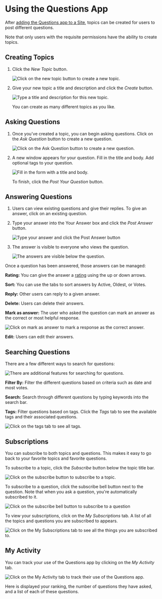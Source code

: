 # Using the Questions App

After [adding the Questions app to a Site](getting-started-with-the-questions-app.md#adding-a-questions-app-to-a-site), topics can be created for users to post different questions.

Note that only users with the requisite permissions have the ability to create topics.

## Creating Topics

1. Click the *New Topic* button. 

   ![Click on the new topic button to create a new topic.](using-the-questions-app/images/01.png)

1. Give your new topic a title and description and click the *Create* button.

   ![Type a title and description for this new topic.](using-the-questions-app/images/02.png)

   You can create as many different topics as you like.

## Asking Questions

1. Once you've created a topic, you can begin asking questions. Click on the *Ask Question* button to create a new question.

   ![Click on the Ask Question button to create a new question.](using-the-questions-app/images/03.png)

1. A new window appears for your question. Fill in the title and body. Add optional tags to your question.

   ![Fill in the form with a title and body.](using-the-questions-app/images/04.png)

   To finish, click the *Post Your Question* button.

## Answering Questions

1. Users can view existing questions and give their replies. To give an answer, click on an existing question.

1. Type your answer into the Your Answer box and click the *Post Answer* button.

    ![Type your answer and click the Post Answer button](using-the-questions-app/images/05.png)

1. The answer is visible to everyone who views the question.

    ![The answers are visible below the question.](using-the-questions-app/images/06.png)

Once a question has been answered, those answers can be managed:

**Rating:** You can give the answer a [rating](./social-tools/user-guide/using-the-ratings-system.md) using the up or down arrows. 

**Sort:** You can use the tabs to sort answers by Active, Oldest, or Votes.

**Reply:** Other users can reply to a given answer.

**Delete:** Users can delete their answers.

**Mark as answer:** The user who asked the question can mark an answer as the correct or most helpful response.

![Click on mark as answer to mark a response as the correct answer.](using-the-questions-app/images/07.png)

**Edit:** Users can edit their answers.

## Searching Questions

There are a few different ways to search for questions:

![There are additional features for searching for questions.](using-the-questions-app/images/08.png)

**Filter By:** Filter the different questions based on criteria such as date and most votes.

**Search:** Search through different questions by typing keywords into the search bar.

**Tags:** Filter questions based on tags. Click the *Tags* tab to see the available tags and their associated questions.

![Click on the tags tab to see all tags.](using-the-questions-app/images/09.png)

## Subscriptions

You can subscribe to both topics and questions. This makes it easy to go back to your favorite topics and favorite questions.

To subscribe to a topic, click the *Subscribe* button below the topic title bar.

![Click on the subscribe button to subscribe to a topic.](using-the-questions-app/images/10.png)

To subscribe to a question, click the subscribe bell button next to the question. Note that when you ask a question, you're automatically subscribed to it. 

![Click on the subscribe bell button to subscribe to a question](using-the-questions-app/images/11.png)

To view your subscriptions, click on the *My Subscriptions* tab. A list of all the topics and questions you are subscribed to appears.

![Click on the My Subscriptions tab to see all the things you are subscribed to.](using-the-questions-app/images/12.png)

## My Activity

You can track your use of the Questions app by clicking on the *My Activity* tab. 

![Click on the My Activity tab to track their use of the Questions app.](using-the-questions-app/images/13.png)

Here is displayed your ranking, the number of questions they have asked, and a list of each of these questions.
